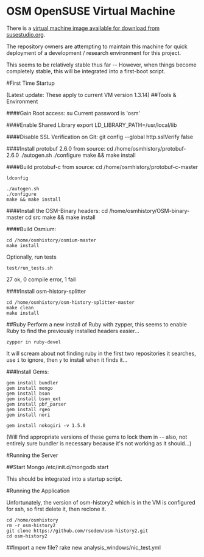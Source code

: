 OSM OpenSUSE Virtual Machine
============================
There is a [virtual machine image available for download from susestudio.org](https://susestudio.com/a/ukxbT7/osmhistory_opensuse_13_1). 

The repository owners are attempting to maintain this machine for quick deployment of a development / research environment for this project.

This seems to be relatively stable thus far -- However, when things become completely stable, this will be integrated into a first-boot script.


#First Time Startup

(Latest update: These apply to current VM version 1.3.14)
##Tools & Environment

####Gain Root access:
	su
Current password is 'osm'

####Enable Shared Library
	export LD_LIBRARY_PATH=/usr/local/lib

####Disable SSL Verification on Git:
	git config --global http.sslVerify false
	
####Install protobuf 2.6.0 from source: 
	cd /home/osmhistory/protobuf-2.6.0
	./autogen.sh
	./configure
	make && make install

####Build protobuf-c from source:
	cd /home/osmhistory/protobuf-c-master

	ldconfig

	./autogen.sh
	./configure	
	make && make install
		
####Install the OSM-Binary headers: 
	cd /home/osmhistory/OSM-binary-master
	cd src
	make && make install

####Build Osmium: 

	cd /home/osmhistory/osmium-master
	make install
	
Optionally, run tests

	test/run_tests.sh 
	
27 ok, 0 compile error, 1 fail
	
####Install osm-history-splitter

	cd /home/osmhistory/osm-history-splitter-master
	make clean
	make install


##Ruby
Perform a new install of Ruby with zypper, this seems to enable Ruby to find the previously installed headers easier...

	zypper in ruby-devel

It will scream about not finding ruby in the first two repositories it searches, use ```i``` to ignore, then ```y``` to install when it finds it...

###Install Gems: 

	gem install bundler
	gem install mongo
	gem install bson
	gem install bson_ext
	gem install pbf_parser
	gem install rgeo
	gem install nori

	gem install nokogiri -v 1.5.0

(Will find appropriate versions of these gems to lock them in -- also, not entirely sure bundler is necessary because it's not working as it should...)

#Running the Server

##Start Mongo
	/etc/init.d/mongodb start
	
This should be integrated into a startup script.
	
#Running the Application

Unfortunately, the version of osm-history2 which is in the VM is configured for ssh, so first delete it, then reclone it.

	cd /home/osmhistory
	rm -r osm-history2
	git clone https://github.com/rsoden/osm-history2.git
	cd osm-history2

##Import a new file?
	rake new analysis_windows/nic_test.yml
